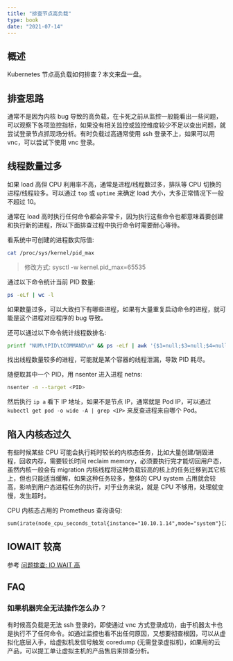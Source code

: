 ```yaml
---
title: "排查节点高负载"
type: book
date: "2021-07-14"
---
```


## 概述

Kubernetes 节点高负载如何排查？本文来盘一盘。

## 排查思路

通常不是因为内核 bug 导致的高负载，在卡死之前从监控一般能看出一些问题，可以观察下各项监控指标，如果没有相关监控或监控维度较少不足以查出问题，就尝试登录节点抓现场分析。有时负载过高通常使用 ssh 登录不上，如果可以用 vnc，可以尝试下使用 vnc 登录。

## 线程数量过多

如果 load 高但 CPU 利用率不高，通常是进程/线程数过多，排队等 CPU 切换的进程/线程较多。可以通过 `top` 或 `uptime` 来确定 load 大小，大多正常情况下一般不超过 10。

通常在 load 高时执行任何命令都会非常卡，因为执行这些命令也都意味着要创建和执行新的进程，所以下面排查过程中执行命令时需要耐心等待。

看系统中可创建的进程数实际值:

```bash
cat /proc/sys/kernel/pid_max
```

> 修改方式: sysctl -w  kernel.pid_max=65535

通过以下命令统计当前 PID 数量:

```bash
ps -eLf | wc -l
```

如果数量过多，可以大致扫下有哪些进程，如果有大量重复启动命令的进程，就可能是这个进程对应程序的 bug 导致。

还可以通过以下命令统计线程数排名:

```bash
printf "NUM\tPID\tCOMMAND\n" && ps -eLf | awk '{$1=null;$3=null;$4=null;$5=null;$6=null;$7=null;$8=null;$9=null;print}' | sort |uniq -c |sort -rn | head -10
```

找出线程数量较多的进程，可能就是某个容器的线程泄漏，导致 PID 耗尽。

随便取其中一个 PID，用 nsenter 进入进程 netns:

```bash
nsenter -n --target <PID>
```

然后执行 `ip a` 看下 IP 地址，如果不是节点 IP，通常就是 Pod IP，可以通过 `kubectl get pod -o wide -A | grep <IP>` 来反查进程来自哪个 Pod。

## 陷入内核态过久

有些时候某些 CPU 可能会执行耗时较长的内核态任务，比如大量创建/销毁进程，回收内存，需要较长时间 reclaim memory，必须要执行完才能切回用户态，虽然内核一般会有 migration 内核线程将这种负载较高的核上的任务迁移到其它核上，但也只能适当缓解，如果这种任务较多，整体的 CPU system 占用就会较高，影响到用户态进程任务的执行，对于业务来说，就是 CPU 不够用，处理就变慢，发生超时。

CPU 内核态占用的 Prometheus 查询语句:
```txt
sum(irate(node_cpu_seconds_total{instance="10.10.1.14",mode="system"}[2m]))
```

## IOWAIT 较高

参考 [问题排查: IO WAIT 高](https://imroc.cc/k8s/troubleshooting/iowait/)

## FAQ

### 如果机器完全无法操作怎么办？

有时候高负载是无法 ssh 登录的，即使通过 vnc 方式登录成功，由于机器太卡也是执行不了任何命令。如通过监控也看不出任何原因，又想要彻查根因，可以从虚拟化底层入手，给虚拟机发信号触发 coredump (无需登录虚拟机)，如果用的云产品，可以提工单让虚拟主机的产品售后来排查分析。

